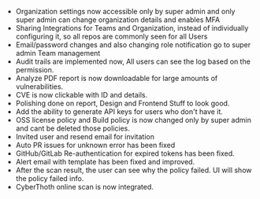 
- Organization settings now accessible only by super admin and only super admin can change organization details and enables MFA
- Sharing Integrations for Teams and Organization, instead of individually configuring it, so all repos are commonly seen for all Users
- Email/password changes and also changing role notification go to super admin
Team management
- Audit trails are implemented now, All users can see the log based on the permission.
- Analyze PDF report is now downloadable for large amounts of vulnerabilities.
- CVE is now clickable with ID and details.
- Polishing done on report, Design and Frontend Stuff to look good.
- Add the ability to generate API keys for users who don't have it.
- OSS license policy and Build policy is now changed only by super admin and cant be deleted those policies.
- Invited user and resend email for invitation
- Auto PR issues for unknown error has been fixed
- GitHub/GitLab Re-authentication for expired tokens has been fixed.
- Alert email with template has been fixed and improved.
- After the scan result, the user can see why the policy failed. UI will show the policy failed info.
- CyberThoth online scan is now integrated.
